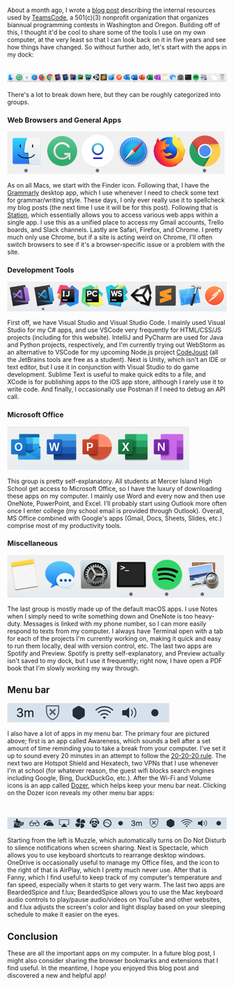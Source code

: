 About a month ago, I wrote a [blog post](https://teamscode.com/blog/teamscode-internal-resources/) describing the internal resources used by [TeamsCode](https://teamscode.com/), a 501(c)(3) nonprofit organization that organizes biannual programming contests in Washington and Oregon. Building off of this, I thought it'd be cool to share some of the tools I use on my own computer, at the very least so that I can look back on it in five years and see how things have changed. So without further ado, let's start with the apps in my dock:
<br><br><br>
![Apps in my dock](/assets/images/blog-images/2019/dock_full.png)
<br><br>
There's a lot to break down here, but they can be roughly categorized into groups.

### Web Browsers and General Apps

![Browser/general app group](/assets/images/blog-images/2019/dock_browsers.png)

As on all Macs, we start with the Finder icon. Following that, I have the [Grammarly](https://www.grammarly.com/) desktop app, which I use whenever I need to check some text for grammar/writing style. These days, I only ever really use it to spellcheck my blog posts (the next time I use it will be for this post). Following that is [Station](https://getstation.com/), which essentially allows you to access various web apps within a single app. I use this as a unified place to access my Gmail accounts, Trello boards, and Slack channels. Lastly are Safari, Firefox, and Chrome. I pretty much only use Chrome, but if a site is acting weird on Chrome, I'll often switch browsers to see if it's a browser-specific issue or a problem with the site. 

### Development Tools

![Development tools group](/assets/images/blog-images/2019/dock_dev.png)

First off, we have Visual Studio and Visual Studio Code. I mainly used Visual Studio for my C# apps, and use VSCode very frequently for HTML/CSS/JS projects (including for this website). IntelliJ and PyCharm are used for Java and Python projects, respectively, and I'm currently trying out WebStorm as an alternative to VSCode for my upcoming Node.js project [CodeJoust](https://github.com/alankbi/CodeJoust) (all the JetBrains tools are free as a student). Next is Unity, which isn't an IDE or text editor, but I use it in conjunction with Visual Studio to do game development. Sublime Text is useful to make quick edits to a file, and XCode is for publishing apps to the iOS app store, although I rarely use it to write code. And finally, I occasionally use Postman if I need to debug an API call. 

### Microsoft Office

![Microsoft office group](/assets/images/blog-images/2019/dock_office.png)

This group is pretty self-explanatory. All students at Mercer Island High School get access to Microsoft Office, so I have the luxury of downloading these apps on my computer. I mainly use Word and every now and then use OneNote, PowerPoint, and Excel. I'll probably start using Outlook more often once I enter college (my school email is provided through Outlook). Overall, MS Office combined with Google's apps (Gmail, Docs, Sheets, Slides, etc.) comprise most of my productivity tools. 

### Miscellaneous

![Misc. tool group](/assets/images/blog-images/2019/dock_misc.png)

The last group is mostly made up of the default macOS apps. I use Notes when I simply need to write something down and OneNote is too heavy-duty. Messages is linked with my phone number, so I can more easily respond to texts from my computer. I always have Terminal open with a tab for each of the projects I'm currently working on, making it quick and easy to run them locally, deal with version control, etc. The last two apps are Spotify and Preview. Spotify is pretty self-explanatory, and Preview actually isn't saved to my dock, but I use it frequently; right now, I have open a PDF book that I'm slowly working my way through. 

## Menu bar

![Menu bar collapsed](/assets/images/blog-images/2019/menu_bar_collapsed.png)

I also have a lot of apps in my menu bar. The primary four are pictured above; first is an app called Awareness, which sounds a bell after a set amount of time reminding you to take a break from your computer. I've set it up to sound every 20 minutes in an attempt to follow the [20-20-20 rule](https://www.aoa.org/documents/infographics/SYVM2016Infographics.pdf). The next two are Hotspot Shield and Hexatech, two VPNs that I use whenever I'm at school (for whatever reason, the guest wifi blocks search engines including Google, Bing, DuckDuckGo, etc.). After the Wi-Fi and Volume icons is an app called [Dozer](https://dozermac.com/), which helps keep your menu bar neat. Clicking on the Dozer icon reveals my other menu bar apps:

<br><br>
![Menu bar expanded](/assets/images/blog-images/2019/menu_bar_expanded.png)

Starting from the left is Muzzle, which automatically turns on Do Not Disturb to silence notifications when screen sharing. Next is Spectacle, which allows you to use keyboard shortcuts to rearrange desktop windows. OneDrive is occasionally useful to manage my Office files, and the icon to the right of that is AirPlay, which I pretty much never use. After that is Fanny, which I find useful to keep track of my computer's temperature and fan speed, especially when it starts to get very warm. The last two apps are BeardedSpice and f.lux; BeardedSpice allows you to use the Mac keyboard audio controls to play/pause audio/videos on YouTube and other websites, and f.lux adjusts the screen's color and light display based on your sleeping schedule to make it easier on the eyes. 

## Conclusion

These are all the important apps on my computer. In a future blog post, I might also consider sharing the browser bookmarks and extensions that I find useful. In the meantime, I hope you enjoyed this blog post and discovered a new and helpful app!